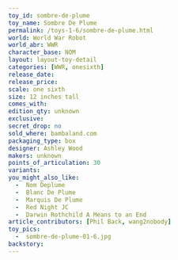 ```yaml
---
toy_id: sombre-de-plume
toy_name: Sombre De Plume
permalink: /toys-1-6/sombre-de-plume.html
world: World War Robot
world_abr: WWR
character_base: NOM
layout: layout-toy-detail
categories: [WWR, onesixth]
release_date: 
release_price: 
scale: one sixth
size: 12 inches tall
comes_with: 
edition_qty: unknown
exclusive:
secret_drop: no
sold_where: bambaland.com
packaging_type: box
designer: Ashley Wood
makers: unknown
points_of_articulation: 30
variants: 
you_might_also_like:
  -  Nom Deplume
  -  Blanc De Plume
  -  Marquis De Plume
  -  Red Night JC
  -  Darwin Rothchild A Means to an End
article_contributors: [Phil Back, wang2nobody]
toy_pics:
  -  sombre-de-plume-01-6.jpg
backstory:
---
```


